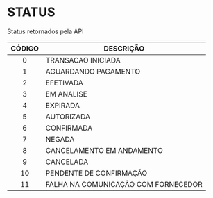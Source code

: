 # STATUS
 
Status retornados pela API

CÓDIGO | DESCRIÇÃO
:------:|---------
0 | TRANSACAO INICIADA
1 | AGUARDANDO PAGAMENTO
2 | EFETIVADA
3 | EM ANALISE
4 | EXPIRADA
5 | AUTORIZADA
6 | CONFIRMADA
7 | NEGADA
8 | CANCELAMENTO EM ANDAMENTO
9 | CANCELADA
10 | PENDENTE DE CONFIRMAÇÃO
11 | FALHA NA COMUNICAÇÃO COM FORNECEDOR


